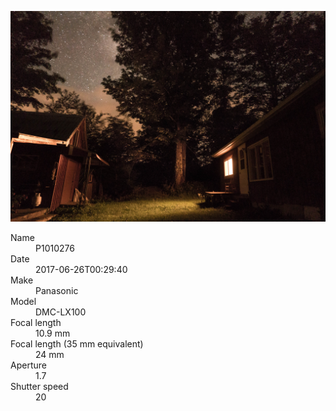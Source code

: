 [![P1010276](/photos/hd/P1010276.jpg)](/photos/full/P1010276.jpg?raw=true)

<dl>
  <dt>Name</dt>
  <dd>P1010276</dd>
  <dt>Date</dt>
  <dd>2017-06-26T00:29:40</dd>
  <dt>Make</dt>
  <dd>Panasonic</dd>
  <dt>Model</dt>
  <dd>DMC-LX100</dd>
  <dt>Focal length</dt>
  <dd>10.9 mm</dd>
  <dt>Focal length (35 mm equivalent)</dt>
  <dd>24 mm</dd>
  <dt>Aperture</dt>
  <dd>1.7</dd>
  <dt>Shutter speed</dt>
  <dd>20</dd>
</dl>
